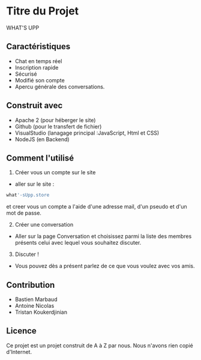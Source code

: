 
# Titre du Projet
WHAT'S UPP

## Caractéristiques
- Chat en temps réel
- Inscription rapide
- Sécurisé
- Modifié son compte 
- Apercu générale des conversations.        


## Construit avec
- Apache 2 (pour héberger le site)
- Github (pour le transfert de fichier)
- VisualStudio (lanagage principal :JavaScript, Html et CSS)
- NodeJS (en Backend)


## Comment l'utilisé
1. Créer vous un compte sur le site 

- aller sur le site :
``` bash
what'-sUpp.store
```
et creer vous un compte a l'aide d'une adresse mail, d'un pseudo et d'un mot de passe.

2. Créer une conversation
- Aller sur la page Conversation et choisissez parmi la liste des membres présents celui avec lequel vous souhaitez discuter.

3. Discuter !
- Vous pouvez dès a présent parlez de ce que vous voulez avec vos amis.

## Contribution
- Bastien Marbaud
- Antoine Nicolas
- Tristan Koukerdjinian

## Licence
Ce projet est un projet construit de A à Z par nous. Nous n'avons rien copié d'Internet.
